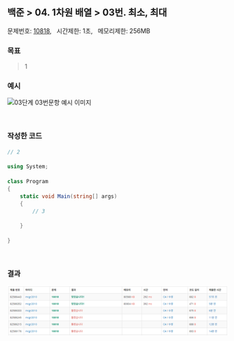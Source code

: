 
## 백준 > 04. 1차원 배열 > 03번. 최소, 최대      
문제번호: [10818](https://www.acmicpc.net/problem/10818), &nbsp; 시간제한: 1초, &nbsp; 메모리제한: 256MB

### 목표     
> 1    

### 예시
![03단계 03번문항 예시 이미지](00/Example_Image_03.png)

<br>

### 작성한 코드   

```cs
// 2

using System;

class Program
{
    static void Main(string[] args)
    {        
        // 3

    }
    
}
```

<br>

### 결과    

![03단계 03번문항 제출결과](00/result_03.png)